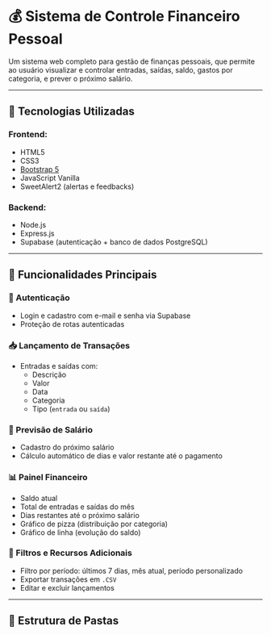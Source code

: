 # 💰 Sistema de Controle Financeiro Pessoal

Um sistema web completo para gestão de finanças pessoais, que permite ao usuário visualizar e controlar entradas, saídas, saldo, gastos por categoria, e prever o próximo salário.

---

## 📌 Tecnologias Utilizadas

### Frontend:
- HTML5
- CSS3
- [Bootstrap 5](https://getbootstrap.com/)
- JavaScript Vanilla
- SweetAlert2 (alertas e feedbacks)

### Backend:
- Node.js
- Express.js
- Supabase (autenticação + banco de dados PostgreSQL)

---

## 🎯 Funcionalidades Principais

### 🔐 Autenticação
- Login e cadastro com e-mail e senha via Supabase
- Proteção de rotas autenticadas

### 📥 Lançamento de Transações
- Entradas e saídas com:
  - Descrição
  - Valor
  - Data
  - Categoria
  - Tipo (`entrada` ou `saída`)

### 💼 Previsão de Salário
- Cadastro do próximo salário
- Cálculo automático de dias e valor restante até o pagamento

### 📊 Painel Financeiro
- Saldo atual
- Total de entradas e saídas do mês
- Dias restantes até o próximo salário
- Gráfico de pizza (distribuição por categoria)
- Gráfico de linha (evolução do saldo)

### 🔎 Filtros e Recursos Adicionais
- Filtro por período: últimos 7 dias, mês atual, período personalizado
- Exportar transações em `.CSV`
- Editar e excluir lançamentos

---

## 📁 Estrutura de Pastas

